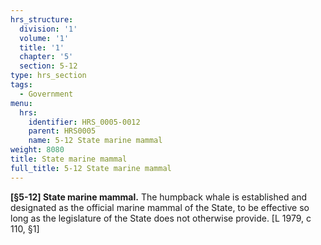 ```yaml
---
hrs_structure:
  division: '1'
  volume: '1'
  title: '1'
  chapter: '5'
  section: 5-12
type: hrs_section
tags:
  - Government
menu:
  hrs:
    identifier: HRS_0005-0012
    parent: HRS0005
    name: 5-12 State marine mammal
weight: 8080
title: State marine mammal
full_title: 5-12 State marine mammal
---
```

**[§5-12] State marine mammal.** The humpback whale is established and designated as the official marine mammal of the State, to be effective so long as the legislature of the State does not otherwise provide. [L 1979, c 110, §1]